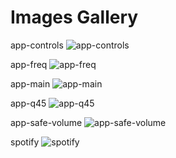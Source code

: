 # Images Gallery

app-controls
![app-controls](images/app-controls.jpeg)

app-freq
![app-freq](images/app-freq.jpeg)

app-main
![app-main](images/app-main.jpeg)

app-q45
![app-q45](images/app-q45.jpeg)

app-safe-volume
![app-safe-volume](images/app-safe-volume.jpeg)

spotify
![spotify](images/spotify.jpeg)
